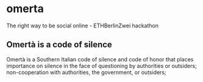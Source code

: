# omerta
The right way to be social online - ETHBerlinZwei hackathon

## Omertà is a code of silence
Omertà is a Southern Italian code of silence and code of honor that places importance on silence in the face of questioning by authorities or outsiders; non-cooperation with authorities, the government, or outsiders; 

